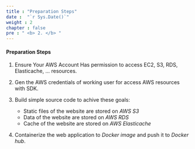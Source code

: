 ```yaml
---
title : "Preparation Steps"
date :  "`r Sys.Date()`" 
weight : 2
chapter : false
pre : " <b> 2. </b> "
---
```


#### Preparation Steps

1. Ensure Your AWS Account Has permission to access EC2, S3, RDS, Elasticache, ... resources.
2. Gen the AWS credentials of working user for access AWS resources with SDK.
3. Build simple source code to achive these goals: 
    - Static files of the website are stored on *AWS S3*
    - Data of the website are stored on *AWS RDS*
    - Cache of the website are stored on *AWS Elasticache*

4. Containerize the web application to *Docker image* and push it to *Docker hub*. 